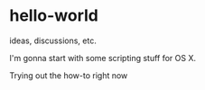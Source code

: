 # hello-world
ideas, discussions, etc.

I'm gonna start with some scripting stuff for OS X.

Trying out the how-to right now
